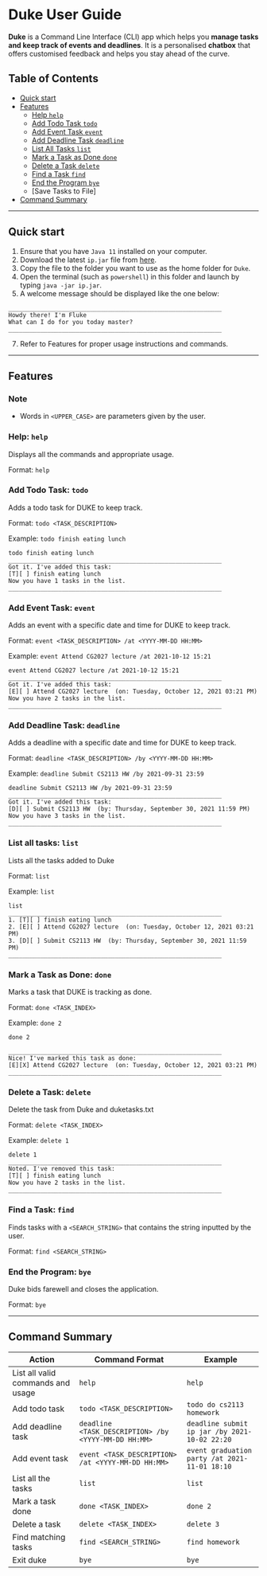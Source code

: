# Duke User Guide

**Duke** is a Command Line Interface (CLI) app which helps you **manage tasks and keep track 
of events and deadlines**. It is a personalised **chatbox** that offers customised feedback 
and helps you stay ahead of the curve.

## Table of Contents

- [Quick start](#quick-start)
- [Features](#features)
    - [Help `help`](#help-help)
    - [Add Todo Task `todo`](#add-todo-task-todo)
    - [Add Event Task `event`](#add-event-task-event)
    - [Add Deadline Task `deadline`](#add-deadline-task-deadline)
    - [List All Tasks `list`](#list-all-tasks-list)
    - [Mark a Task as Done `done`](#mark-a-task-as-done-done)
    - [Delete a Task `delete`](#delete-a-task-delete)
    - [Find a Task `find`](#find-a-task-find)
    - [End the Program `bye`](#end-the-program-bye)
    - [Save Tasks to File]
- [Command Summary](#command-summary)

-------------------------------------------------

## Quick start

1. Ensure that you have `Java 11` installed on your computer.
2. Download the latest `ip.jar` file from 
[here](https://github.com/mayankp291/ip/releases/tag/A-Release).
3. Copy the file to the folder you want to use as the home folder for `Duke`.
4. Open the terminal (such as `powershell`) in this folder and launch by typing `java -jar ip.jar`.
6. A welcome message should be displayed like the one below:
```
____________________________________________________________
Howdy there! I'm Fluke
What can I do for you today master?
____________________________________________________________
```
7. Refer to Features for proper usage instructions and commands.

-------------------------------------------------
## Features

### Note
- Words in `<UPPER_CASE>` are parameters given by the user.

### Help: `help`
Displays all the commands and appropriate usage.

Format: `help`

### Add Todo Task: `todo`
Adds a todo task for DUKE to keep track.

Format: `todo <TASK_DESCRIPTION>`

Example: `todo finish eating lunch`

```
todo finish eating lunch
____________________________________________________________
Got it. I've added this task:
[T][ ] finish eating lunch
Now you have 1 tasks in the list.
____________________________________________________________
```

### Add Event Task: `event`
Adds an event with a specific date and time for DUKE to keep track.

Format: `event <TASK_DESCRIPTION> /at <YYYY-MM-DD HH:MM>`

Example: `event Attend CG2027 lecture /at 2021-10-12 15:21`

```
event Attend CG2027 lecture /at 2021-10-12 15:21
____________________________________________________________
Got it. I've added this task:
[E][ ] Attend CG2027 lecture  (on: Tuesday, October 12, 2021 03:21 PM)
Now you have 2 tasks in the list.
____________________________________________________________
```

### Add Deadline Task: `deadline`
Adds a deadline with a specific date and time for DUKE to keep track.

Format: `deadline <TASK_DESCRIPTION> /by <YYYY-MM-DD HH:MM>`

Example: `deadline Submit CS2113 HW /by 2021-09-31 23:59`

```
deadline Submit CS2113 HW /by 2021-09-31 23:59
____________________________________________________________
Got it. I've added this task:
[D][ ] Submit CS2113 HW  (by: Thursday, September 30, 2021 11:59 PM)
Now you have 3 tasks in the list.
____________________________________________________________

```

### List all tasks: `list`
Lists all the tasks added to Duke

Format: `list`

Example: `list`

```
list
____________________________________________________________
1. [T][ ] finish eating lunch
2. [E][ ] Attend CG2027 lecture  (on: Tuesday, October 12, 2021 03:21 PM)
3. [D][ ] Submit CS2113 HW  (by: Thursday, September 30, 2021 11:59 PM)
____________________________________________________________

```

### Mark a Task as Done: `done`
Marks a task that DUKE is tracking as done.

Format: `done <TASK_INDEX>` 

Example: `done 2`

```
done 2

____________________________________________________________
Nice! I've marked this task as done:
[E][X] Attend CG2027 lecture  (on: Tuesday, October 12, 2021 03:21 PM)
____________________________________________________________
```

### Delete a Task: `delete`
Delete the task from Duke and duketasks.txt

Format: `delete <TASK_INDEX>` 

Example: `delete 1`

```
delete 1
____________________________________________________________
Noted. I've removed this task:
[T][ ] finish eating lunch
Now you have 2 tasks in the list.
____________________________________________________________
```

### Find a Task: `find`
Finds tasks with a `<SEARCH_STRING>` that contains the string inputted by the user.

Format: `find <SEARCH_STRING>`

### End the Program: `bye`
Duke bids farewell and closes the application.

Format: `bye`

-------------------------------------------------
## Command Summary

Action | Command Format | Example
--- | --- | --- | 
List all valid commands and usage | `help` | `help`
Add todo task| `todo <TASK_DESCRIPTION>` | `todo do cs2113 homework`
Add deadline task | `deadline <TASK_DESCRIPTION> /by <YYYY-MM-DD HH:MM>` | `deadline submit ip jar /by 2021-10-02 22:20`
Add event task| `event <TASK_DESCRIPTION> /at <YYYY-MM-DD HH:MM>` | `event graduation party /at 2021-11-01 18:10`
List all the tasks| `list` | `list`
Mark a task done | `done <TASK_INDEX>` | `done 2`
Delete a task| `delete <TASK_INDEX>` | `delete 3`
Find matching tasks| `find <SEARCH_STRING>` | `find homework`
Exit duke | `bye` | `bye`
